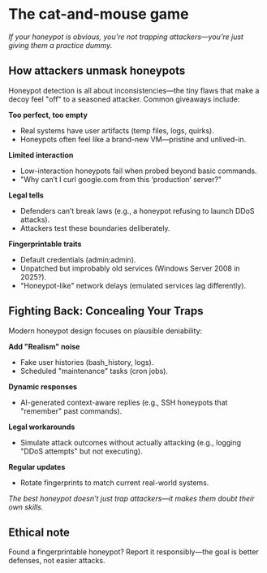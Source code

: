 # The cat-and-mouse game

*If your honeypot is obvious, you’re not trapping attackers—you’re just giving them a practice dummy.*

## How attackers unmask honeypots

Honeypot detection is all about inconsistencies—the tiny flaws that make a decoy feel "off" to a seasoned attacker. Common giveaways include:

**Too perfect, too empty**

* Real systems have user artifacts (temp files, logs, quirks).
* Honeypots often feel like a brand-new VM—pristine and unlived-in.

**Limited interaction**

* Low-interaction honeypots fail when probed beyond basic commands.
* "Why can’t I curl google.com from this ‘production’ server?"

**Legal tells**

* Defenders can’t break laws (e.g., a honeypot refusing to launch DDoS attacks).
* Attackers test these boundaries deliberately.

**Fingerprintable traits**

* Default credentials (admin:admin).
* Unpatched but improbably old services (Windows Server 2008 in 2025?).
* "Honeypot-like" network delays (emulated services lag differently).

## Fighting Back: Concealing Your Traps

Modern honeypot design focuses on plausible deniability:

**Add "Realism" noise**

* Fake user histories (bash_history, logs).
* Scheduled "maintenance" tasks (cron jobs).

**Dynamic responses**

* AI-generated context-aware replies (e.g., SSH honeypots that "remember" past commands).

**Legal workarounds**

* Simulate attack outcomes without actually attacking (e.g., logging "DDoS attempts" but not executing).

**Regular updates**

* Rotate fingerprints to match current real-world systems.

*The best honeypot doesn’t just trap attackers—it makes them doubt their own skills.*

## Ethical note

Found a fingerprintable honeypot? Report it responsibly—the goal is better defenses, not easier attacks.